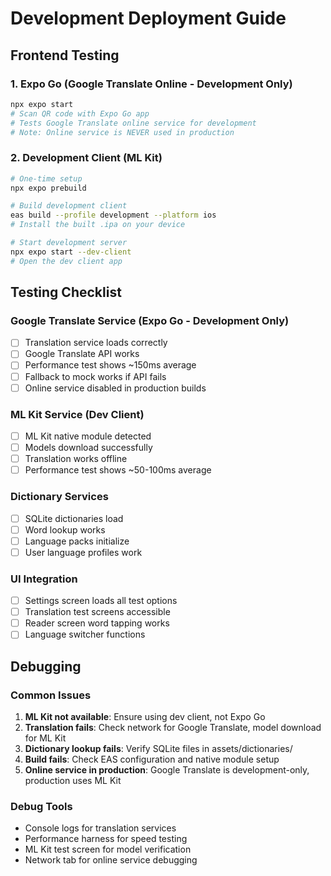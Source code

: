 
# Development Deployment Guide

## Frontend Testing

### 1. Expo Go (Google Translate Online - Development Only)
```bash
npx expo start
# Scan QR code with Expo Go app
# Tests Google Translate online service for development
# Note: Online service is NEVER used in production
```

### 2. Development Client (ML Kit)
```bash
# One-time setup
npx expo prebuild

# Build development client
eas build --profile development --platform ios
# Install the built .ipa on your device

# Start development server
npx expo start --dev-client
# Open the dev client app
```

## Testing Checklist

### Google Translate Service (Expo Go - Development Only)
- [ ] Translation service loads correctly
- [ ] Google Translate API works
- [ ] Performance test shows ~150ms average
- [ ] Fallback to mock works if API fails
- [ ] Online service disabled in production builds

### ML Kit Service (Dev Client)
- [ ] ML Kit native module detected
- [ ] Models download successfully
- [ ] Translation works offline
- [ ] Performance test shows ~50-100ms average

### Dictionary Services
- [ ] SQLite dictionaries load
- [ ] Word lookup works
- [ ] Language packs initialize
- [ ] User language profiles work

### UI Integration
- [ ] Settings screen loads all test options
- [ ] Translation test screens accessible
- [ ] Reader screen word tapping works
- [ ] Language switcher functions

## Debugging

### Common Issues
1. **ML Kit not available**: Ensure using dev client, not Expo Go
2. **Translation fails**: Check network for Google Translate, model download for ML Kit
3. **Dictionary lookup fails**: Verify SQLite files in assets/dictionaries/
4. **Build fails**: Check EAS configuration and native module setup
5. **Online service in production**: Google Translate is development-only, production uses ML Kit

### Debug Tools
- Console logs for translation services
- Performance harness for speed testing
- ML Kit test screen for model verification
- Network tab for online service debugging
